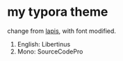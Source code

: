# my typora theme

change from [lapis](https://github.com/YiNNx/typora-theme-lapis), with font modified.

1. English: Libertinus
1. Mono: SourceCodePro
